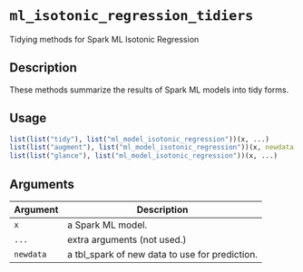 # `ml_isotonic_regression_tidiers`

Tidying methods for Spark ML Isotonic Regression


## Description

These methods summarize the results of Spark ML models into tidy forms.


## Usage

```r
list(list("tidy"), list("ml_model_isotonic_regression"))(x, ...)
list(list("augment"), list("ml_model_isotonic_regression"))(x, newdata = NULL, ...)
list(list("glance"), list("ml_model_isotonic_regression"))(x, ...)
```


## Arguments

Argument      |Description
------------- |----------------
`x`     |     a Spark ML model.
`...`     |     extra arguments (not used.)
`newdata`     |     a tbl_spark of new data to use for prediction.


